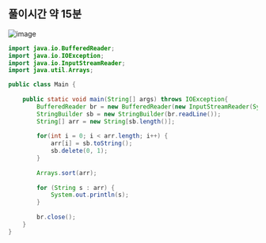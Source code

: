 ## 풀이시간 약 15분
![image](https://user-images.githubusercontent.com/92290312/186903148-2ab684f4-8af1-41e3-9c3d-5b4cdb01d7ed.png)

```java
import java.io.BufferedReader;
import java.io.IOException;
import java.io.InputStreamReader;
import java.util.Arrays;

public class Main {    
	 
    public static void main(String[] args) throws IOException{
        BufferedReader br = new BufferedReader(new InputStreamReader(System.in));
        StringBuilder sb = new StringBuilder(br.readLine());
        String[] arr = new String[sb.length()];
        
        for(int i = 0; i < arr.length; i++) {
        	arr[i] = sb.toString();
        	sb.delete(0, 1);
        }
        
        Arrays.sort(arr);
        
        for (String s : arr) {
        	System.out.println(s);
		}
    	
        br.close();
    }
}
```
